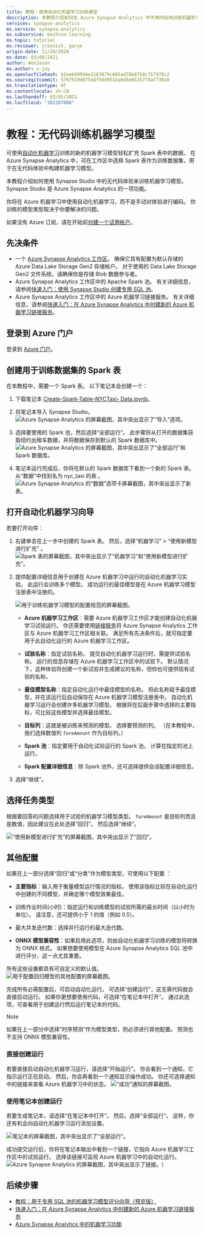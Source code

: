 ```yaml
---
title: 教程：使用自动化机器学习训练模型
description: 本教程介绍如何在 Azure Synapse Analytics 中不用代码地训练机器学习模型。
services: synapse-analytics
ms.service: synapse-analytics
ms.subservice: machine-learning
ms.topic: tutorial
ms.reviewer: jrasnick, garye
origin.date: 11/20/2020
ms.date: 03/08/2021
author: WenJason
ms.author: v-jay
ms.openlocfilehash: b2eeb69994e3163879c665ad76b8750c757970c2
ms.sourcegitcommit: 5707919d0754df9dd9543a6d8e6525774af738a9
ms.translationtype: HT
ms.contentlocale: zh-CN
ms.lasthandoff: 03/05/2021
ms.locfileid: "102207088"
---
```

# <a name="tutorial-train-a-machine-learning-model-without-code"></a>教程：无代码训练机器学习模型

可使用[自动化机器学习](../../machine-learning/concept-automated-ml.md)训练的新的机器学习模型轻松扩充 Spark 表中的数据。 在 Azure Synapse Analytics 中，可在工作区中选择 Spark 表作为训练数据集，用于在无代码体验中构建机器学习模型。

本教程介绍如何使用 Synapse Studio 中的无代码体验来训练机器学习模型。 Synapse Studio 是 Azure Synapse Analytics 的一项功能。 

你将在 Azure 机器学习中使用自动化机器学习，而不是手动对体验进行编码。 你训练的模型类型取决于你要解决的问题。

如果没有 Azure 订阅，请在开始前[创建一个试用帐户](https://www.microsoft.com/china/azure/index.html?fromtype=cn)。

## <a name="prerequisites"></a>先决条件

- 一个 [Azure Synapse Analytics 工作区](../get-started-create-workspace.md)。 确保它具有配置为默认存储的 Azure Data Lake Storage Gen2 存储帐户。 对于使用的 Data Lake Storage Gen2 文件系统，请确保你是存储 Blob 数据参与者。
- Azure Synapse Analytics 工作区中的 Apache Spark 池。 有关详细信息，请参阅[快速入门：使用 Synapse Studio 创建专用 SQL 池](../quickstart-create-sql-pool-studio.md)。
- Azure Synapse Analytics 工作区中的 Azure 机器学习链接服务。 有关详细信息，请参阅[快速入门：在 Azure Synapse Analytics 中创建新的 Azure 机器学习链接服务](quickstart-integrate-azure-machine-learning.md)。

## <a name="sign-in-to-the-azure-portal"></a>登录到 Azure 门户

登录到 [Azure 门户](https://portal.azure.cn/)。

## <a name="create-a-spark-table-for-the-training-dataset"></a>创建用于训练数据集的 Spark 表

在本教程中，需要一个 Spark 表。 以下笔记本会创建一个：

1. 下载笔记本 [Create-Spark-Table-NYCTaxi- Data.ipynb](https://go.microsoft.com/fwlink/?linkid=2149229)。

1. 将笔记本导入 Synapse Studio。
![Azure Synapse Analytics 的屏幕截图，其中突出显示了“导入”选项。](media/tutorial-automl-wizard/tutorial-automl-wizard-00a.png)

1. 选择要使用的 Spark 池，然后选择“全部运行”。 此步骤将从打开的数据集获取纽约出租车数据，并将数据保存到默认的 Spark 数据库中。
![Azure Synapse Analytics 的屏幕截图，其中突出显示了“全部运行”和 Spark 数据库。](media/tutorial-automl-wizard/tutorial-automl-wizard-00b.png)

1. 笔记本运行完成后，你将在默认的 Spark 数据库下看到一个新的 Spark 表。 从“数据”中找到名为 nyc_taxi 的表 。
![Azure Synapse Analytics 的“数据”选项卡屏幕截图，其中突出显示了新表。](media/tutorial-automl-wizard/tutorial-automl-wizard-00c.png)

## <a name="open-the-automated-machine-learning-wizard"></a>打开自动化机器学习向导

若要打开向导：

1. 右键单击在上一步中创建的 Spark 表。 然后，选择“机器学习” > “使用新模型进行扩充” 。
![Spark 表的屏幕截图，其中突出显示了“机器学习”和“使用新模型进行扩充”。](media/tutorial-automl-wizard/tutorial-automl-wizard-00d.png)

1. 提供配置详细信息用于创建在 Azure 机器学习中运行的自动化机器学习实验。 此运行会训练多个模型。 成功运行的最佳模型是在 Azure 机器学习模型注册表中注册的。

   ![用于训练机器学习模型的配置规范的屏幕截图。](media/tutorial-automl-wizard/tutorial-automl-wizard-configure-run-00a.png)

    - **Azure 机器学习工作区**：需要 Azure 机器学习工作区才能创建自动化机器学习试验运行。 你还需要使用[链接服务](quickstart-integrate-azure-machine-learning.md)将 Azure Synapse Analytics 工作区与 Azure 机器学习工作区相关联。 满足所有先决条件后，就可指定要用于此自动化运行的 Azure 机器学习工作区。

    - **试验名称**：指定试验名称。 提交自动化机器学习运行时，需提供试验名称。 运行的信息存储在 Azure 机器学习工作区中的试验下。 默认情况下，这种体验将创建一个新试验并生成建议的名称，但你也可提供现有试验的名称。

    - **最佳模型名称**：指定自动化运行中最佳模型的名称。 将此名称赋予最佳模型，并在该运行后自动保存在 Azure 机器学习模型注册表中。 自动化机器学习运行会创建许多机器学习模型。 根据将在后面步骤中选择的主要指标，可比较这些模型并选择最佳模型。

    - **目标列**：这就是被训练来预测的模型。 选择要预测的列。 （在本教程中，我们选择数值列 `fareAmount` 作为目标列。）

    - **Spark 池**：指定要用于自动化试验运行的 Spark 池。 计算在指定的池上运行。

    - **Spark 配置详细信息**：除 Spark 池外，还可选择提供会话配置详细信息。

1. 选择“继续”。 

## <a name="choose-a-task-type"></a>选择任务类型

根据要回答的问题选择用于试验的机器学习模型类型。 `fareAmount` 是目标列而且是数值，因此建议在此处选择“回归”。 然后选择“继续”。 

![“使用新模型进行扩充”的屏幕截图，其中突出显示了“回归”。](media/tutorial-automl-wizard/tutorial-automl-wizard-configure-run-00b.png)

## <a name="additional-configurations"></a>其他配置

如果在上一部分选择“回归”或“分类”作为模型类型，可使用以下配置 ：

- **主要指标**：输入用于衡量模型运行情况的指标。 使用该指标比较在自动化运行中创建的不同模型，并确定哪个模型效果最佳。

- 训练作业时间(小时)：指定运行和训练模型的试验所需的最长时间（以小时为单位）。 请注意，还可提供小于 1 的值（例如 0.5）。

- 最大并发迭代数：选择并行运行的最大迭代数。

- **ONNX 模型兼容性**：如果启用此选项，则由自动化机器学习训练的模型将转换为 ONNX 格式。 如果想要使用模型在 Azure Synapse Analytics SQL 池中进行评分，这一点尤其重要。

所有这些设置都具有可自定义的默认值。
![用于配置回归模型的其他配置的屏幕截图。](media/tutorial-automl-wizard/tutorial-automl-wizard-configure-run-00c.png)

完成所有必需配置后，可启动自动化运行。 可选择“创建运行”，这无需代码就会直接启动运行。 如果你更想要使用代码，可选择“在笔记本中打开”。 通过此选项，可查看用于创建运行然后运行笔记本的代码。

>[!NOTE]
>如果在上一部分中选择“时序预测”作为模型类型，则必须进行其他配置。 预测也不支持 ONNX 模型兼容性。

### <a name="create-a-run-directly"></a>直接创建运行

若要直接启动自动化机器学习运行，请选择“开始运行”。 你会看到一个通知，它指示运行正在启动。 然后，你会再看到一个通知显示操作成功。 你还可选择通知中的链接来查看 Azure 机器学习中的状态。
![“成功”通知的屏幕截图。](media/tutorial-automl-wizard/tutorial-automl-wizard-configure-run-00d.png)

### <a name="create-a-run-with-a-notebook"></a>使用笔记本创建运行

若要生成笔记本，请选择“在笔记本中打开”。 然后，选择“全部运行”。 这样，你还有机会向自动化机器学习运行添加设置。

![笔记本的屏幕截图，其中突出显示了“全部运行”。](media/tutorial-automl-wizard/tutorial-automl-wizard-configure-run-00e.png)

成功提交运行后，你将在笔记本输出中看到一个链接，它指向 Azure 机器学习工作区中的试验运行。 选择该链接可监视 Azure 机器学习中的自动化运行。
![Azure Synapse Analytics 的屏幕截图，其中突出显示了链接。](media/tutorial-automl-wizard/tutorial-automl-wizard-configure-run-00f.png)）

## <a name="next-steps"></a>后续步骤

- [教程：用于专用 SQL 池的机器学习模型评分向导（预览版）](tutorial-sql-pool-model-scoring-wizard.md)
- [快速入门：在 Azure Synapse Analytics 中创建新的 Azure 机器学习链接服务](quickstart-integrate-azure-machine-learning.md)
- [Azure Synapse Analytics 中的机器学习功能](what-is-machine-learning.md)